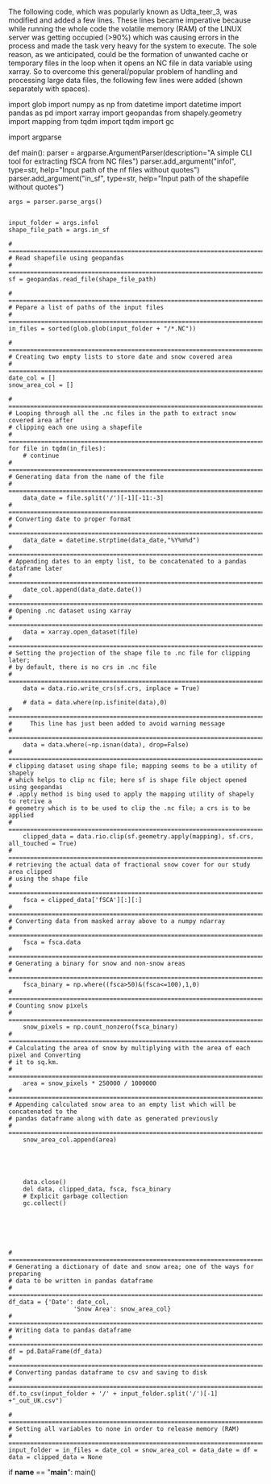 The following code, which was popularly known as Udta_teer_3, was modified and added a few lines. These lines became imperative because while running the whole code the volatile memory (RAM) of the LINUX server was getting occupied (>90%) which was causing errors in the process and made the task very heavy for the system to execute. The sole reason, as we anticipated, could be the formation of unwanted cache or temporary files in the loop when it opens an NC file in data variable using xarray. So to overcome this general/popular problem of handling and processing large data files, the following few lines were added (shown separately with spaces).


import glob
import numpy as np
from datetime import datetime
import pandas as pd
import xarray
import geopandas
from shapely.geometry import mapping
from tqdm import tqdm
import gc

import argparse

def main():
    parser = argparse.ArgumentParser(description="A simple CLI tool for extracting fSCA from NC files")
    parser.add_argument("infol", type=str, help="Input path of the nf files without quotes")
    parser.add_argument("in_sf", type=str, help="Input path of the shapefile without quotes")    
    
    args = parser.parse_args()   


    input_folder = args.infol
    shape_file_path = args.in_sf
  
    # =============================================================================
    # Read shapefile using geopandas
    # =============================================================================
    sf = geopandas.read_file(shape_file_path)
    
    # =============================================================================
    # Pepare a list of paths of the input files
    # =============================================================================
    in_files = sorted(glob.glob(input_folder + "/*.NC"))
    
    # =============================================================================
    # Creating two empty lists to store date and snow covered area
    # =============================================================================
    date_col = []
    snow_area_col = []
    
    # =============================================================================
    # Looping through all the .nc files in the path to extract snow covered area after
    # clipping each one using a shapefile
    # =============================================================================
    for file in tqdm(in_files):
        # continue
    # =============================================================================
    # Generating data from the name of the file
    # =============================================================================
        data_date = file.split('/')[-1][-11:-3]
    # =============================================================================
    # Converting date to proper format
    # =============================================================================
        data_date = datetime.strptime(data_date,"%Y%m%d")    
    # =============================================================================
    # Appending dates to an empty list, to be concatenated to a pandas dataframe later
    # =============================================================================
        date_col.append(data_date.date())    
    # =============================================================================
    # Opening .nc dataset using xarray
    # =============================================================================
        data = xarray.open_dataset(file)
    # =============================================================================
    # Setting the projection of the shape file to .nc file for clipping later;
    # by default, there is no crs in .nc file
    # =============================================================================
        data = data.rio.write_crs(sf.crs, inplace = True)
        
        # data = data.where(np.isfinite(data),0)
    # =============================================================================
    #     This line has just been added to avoid warning message
    # =============================================================================
        data = data.where(~np.isnan(data), drop=False)
    # =============================================================================
    # clipping dataset using shape file; mapping seems to be a utility of shapely
    # which helps to clip nc file; here sf is shape file object opened using geopandas
    # .apply method is bing used to apply the mapping utility of shapely to retrive a 
    # geometry which is to be used to clip the .nc file; a crs is to be applied
    # =============================================================================
        clipped_data = data.rio.clip(sf.geometry.apply(mapping), sf.crs, all_touched = True)
    # =============================================================================
    # retrieving the actual data of fractional snow cover for our study area clipped
    # using the shape file
    # =============================================================================
        fsca = clipped_data['fSCA'][:][:]    
    # =============================================================================
    # Converting data from masked array above to a numpy ndarray
    # =============================================================================
        fsca = fsca.data
    # =============================================================================
    # Generating a binary for snow and non-snow areas
    # =============================================================================
        fsca_binary = np.where((fsca>50)&(fsca<=100),1,0)    
    # =============================================================================
    # Counting snow pixels
    # =============================================================================
        snow_pixels = np.count_nonzero(fsca_binary)
    # =============================================================================
    # Calculating the area of snow by multiplying with the area of each pixel and Converting
    # it to sq.km.
    # =============================================================================
        area = snow_pixels * 250000 / 1000000
    # =============================================================================
    # Appending calculated snow area to an empty list which will be concatenated to the
    # pandas dataframe along with date as generated previously
    # =============================================================================
        snow_area_col.append(area)




        
        data.close()
        del data, clipped_data, fsca, fsca_binary
        # Explicit garbage collection
        gc.collect()





    
    # =============================================================================
    # Generating a dictionary of date and snow area; one of the ways for preparing
    # data to be written in pandas dataframe
    # =============================================================================
    df_data = {'Date': date_col,
                      'Snow Area': snow_area_col}
    # =============================================================================
    # Writing data to pandas dataframe
    # =============================================================================
    df = pd.DataFrame(df_data)
    # =============================================================================
    # Converting pandas dataframe to csv and saving to disk
    # =============================================================================
    df.to_csv(input_folder + '/' + input_folder.split('/')[-1] +"_out_UK.csv")
    
    # =============================================================================
    # Setting all variables to none in order to release memory (RAM)
    # =============================================================================
    input_folder = in_files = date_col = snow_area_col = data_date = df = data = clipped_data = None


if __name__ == "__main__":
    main()  
